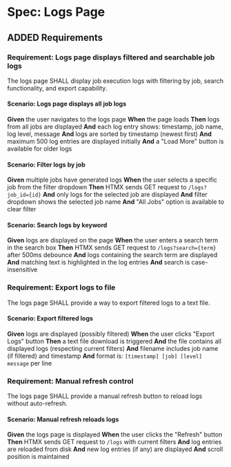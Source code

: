 # Spec: Logs Page

## ADDED Requirements

### Requirement: Logs page displays filtered and searchable job logs

The logs page SHALL display job execution logs with filtering by job, search functionality, and export capability.

#### Scenario: Logs page displays all job logs

**Given** the user navigates to the logs page
**When** the page loads
**Then** logs from all jobs are displayed
**And** each log entry shows: timestamp, job name, log level, message
**And** logs are sorted by timestamp (newest first)
**And** maximum 500 log entries are displayed initially
**And** a "Load More" button is available for older logs

#### Scenario: Filter logs by job

**Given** multiple jobs have generated logs
**When** the user selects a specific job from the filter dropdown
**Then** HTMX sends GET request to `/logs?job_id={id}`
**And** only logs for the selected job are displayed
**And** filter dropdown shows the selected job name
**And** "All Jobs" option is available to clear filter

#### Scenario: Search logs by keyword

**Given** logs are displayed on the page
**When** the user enters a search term in the search box
**Then** HTMX sends GET request to `/logs?search={term}` after 500ms debounce
**And** logs containing the search term are displayed
**And** matching text is highlighted in the log entries
**And** search is case-insensitive

### Requirement: Export logs to file

The logs page SHALL provide a way to export filtered logs to a text file.

#### Scenario: Export filtered logs

**Given** logs are displayed (possibly filtered)
**When** the user clicks "Export Logs" button
**Then** a text file download is triggered
**And** the file contains all displayed logs (respecting current filters)
**And** filename includes job name (if filtered) and timestamp
**And** format is: `[timestamp] [job] [level] message` per line

### Requirement: Manual refresh control

The logs page SHALL provide a manual refresh button to reload logs without auto-refresh.

#### Scenario: Manual refresh reloads logs

**Given** the logs page is displayed
**When** the user clicks the "Refresh" button
**Then** HTMX sends GET request to `/logs` with current filters
**And** log entries are reloaded from disk
**And** new log entries (if any) are displayed
**And** scroll position is maintained
